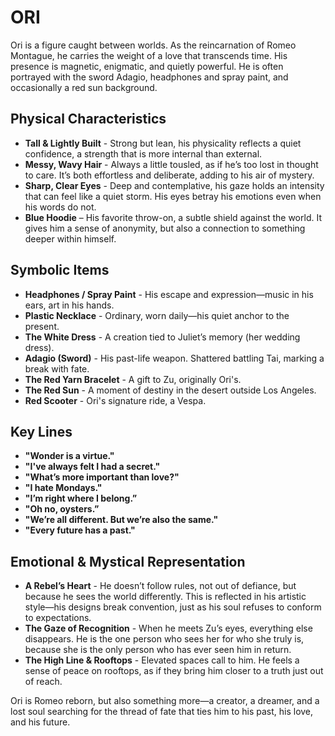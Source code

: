 # ORI

Ori is a figure caught between worlds. As the reincarnation of Romeo Montague, he carries the weight of a love that transcends time. His presence is magnetic, enigmatic, and quietly powerful. He is often portrayed with the sword Adagio, headphones and spray paint, and occasionally a red sun background.

## Physical Characteristics

- **Tall & Lightly Built** - Strong but lean, his physicality reflects a quiet confidence, a strength that is more internal than external.
- **Messy, Wavy Hair** - Always a little tousled, as if he’s too lost in thought to care. It’s both effortless and deliberate, adding to his air of mystery.
- **Sharp, Clear Eyes** - Deep and contemplative, his gaze holds an intensity that can feel like a quiet storm. His eyes betray his emotions even when his words do not.
- **Blue Hoodie** – His favorite throw-on, a subtle shield against the world. It gives him a sense of anonymity, but also a connection to something deeper within himself.

## Symbolic Items
- **Headphones / Spray Paint** - His escape and expression—music in his ears, art in his hands.
- **Plastic Necklace** - Ordinary, worn daily—his quiet anchor to the present.
- **The White Dress** - A creation tied to Juliet’s memory (her wedding dress).
- **Adagio (Sword)** - His past-life weapon. Shattered battling Tai, marking a break with fate.
- **The Red Yarn Bracelet** - A gift to Zu, originally Ori's.
-  **The Red Sun** - A moment of destiny in the desert outside Los Angeles.
- **Red Scooter** - Ori's signature ride, a Vespa.

## Key Lines
- **"Wonder is a virtue."** 
- **"I've always felt I had a secret."** 
- **"What’s more important than love?"** 
- **"I hate Mondays."**
- **"I’m right where I belong.”**
- **"Oh no, oysters.”**
- **"We’re all different. But we’re also the same."**
- **"Every future has a past."**
  
## Emotional & Mystical Representation
- **A Rebel’s Heart** - He doesn’t follow rules, not out of defiance, but because he sees the world differently. This is reflected in his artistic style—his designs break convention, just as his soul refuses to conform to expectations.
- **The Gaze of Recognition** - When he meets Zu’s eyes, everything else disappears. He is the one person who sees her for who she truly is, because she is the only person who has ever seen him in return.  
- **The High Line & Rooftops** - Elevated spaces call to him. He feels a sense of peace on rooftops, as if they bring him closer to a truth just out of reach.

Ori is Romeo reborn, but also something more—a creator, a dreamer, and a lost soul searching for the thread of fate that ties him to his past, his love, and his future.

